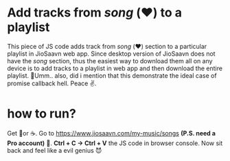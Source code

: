 # Add tracks from *song* (❤️️) to a playlist
This piece of JS code adds track from *song* (❤️️) section to a particular playlist in JioSaavn web app.
Since desktop version of JioSaavn does not have the *song* section, thus the easiest way to download them all on any device is to add tracks to a playlist in web app and then download the entire playlist.
🤔Umm.. also, did i mention that this demonstrate the ideal case of promise callback hell. Peace ✌.  

# how to run?
Get 🥤or ☕.
Go to https://www.jiosaavn.com/my-music/songs  **(P.S. need a Pro account)** 🤨.
 **Ctrl + C → Ctrl + V** the JS code in browser console. 
 Now sit back and feel like a evil genius 😈
